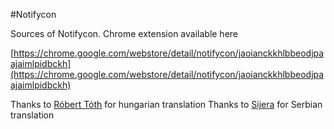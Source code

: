 #Notifycon 

Sources of Notifycon. Chrome extension available here

[https://chrome.google.com/webstore/detail/notifycon/jaoianckkhlbbeodjpaajaimlpidbckh](https://chrome.google.com/webstore/detail/notifycon/jaoianckkhlbbeodjpaajaimlpidbckh)


Thanks to [Róbert Tóth](https://github.com/Nekomajin42) for hungarian translation
Thanks to [Sijera](https://github.com/Sijera) for Serbian translation
